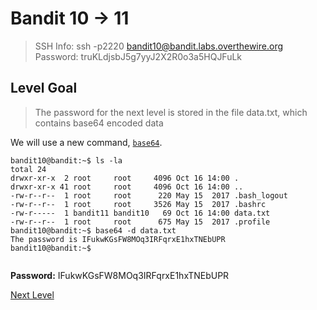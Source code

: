 
# Bandit 10 -> 11
> SSH Info: ssh -p2220 bandit10@bandit.labs.overthewire.org  
> Password: truKLdjsbJ5g7yyJ2X2R0o3a5HQJFuLk


 ## Level Goal  
>The password for the next level is stored in the file data.txt, which contains base64 encoded data

We will use a new command, [`base64`](https://linux.die.net/man/1/base64).


```
bandit10@bandit:~$ ls -la
total 24
drwxr-xr-x  2 root     root     4096 Oct 16 14:00 .
drwxr-xr-x 41 root     root     4096 Oct 16 14:00 ..
-rw-r--r--  1 root     root      220 May 15  2017 .bash_logout
-rw-r--r--  1 root     root     3526 May 15  2017 .bashrc
-rw-r-----  1 bandit11 bandit10   69 Oct 16 14:00 data.txt
-rw-r--r--  1 root     root      675 May 15  2017 .profile
bandit10@bandit:~$ base64 -d data.txt
The password is IFukwKGsFW8MOq3IRFqrxE1hxTNEbUPR
bandit10@bandit:~$ 


```


**Password:** IFukwKGsFW8MOq3IRFqrxE1hxTNEbUPR


[Next Level](../Bandit%2011%20--%2012/README.md)
